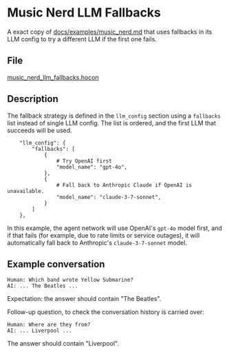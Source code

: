 # Music Nerd LLM Fallbacks

A exact copy of [docs/examples/music_nerd.md](music_nerd.md) that uses fallbacks in its LLM config to try a different LLM if the first one fails.

## File

[music_nerd_llm_fallbacks.hocon](../../registries/music_nerd_llm_fallbacks.hocon)

## Description

The fallback strategy is defined in the `llm_config` section
using a `fallbacks` list instead of single LLM config.
The list is ordered, and the first LLM that succeeds will be used.

```hocon
    "llm_config": {
        "fallbacks": [
            {
                # Try OpenAI first
                "model_name": "gpt-4o",
            },
            {
                # Fall back to Anthropic Claude if OpenAI is unavailable.
                "model_name": "claude-3-7-sonnet",
            }
        ]
    },
```

In this example, the agent network will use OpenAI's `gpt-4o` model first, and if that fails (for example, due to rate limits or service outages), it will automatically fall back to Anthropic's `claude-3-7-sonnet` model.

## Example conversation

```text
Human: Which band wrote Yellow Submarine?
AI: ... The Beatles ...
```

Expectation: the answer should contain "The Beatles".

Follow-up question, to check the conversation history is carried over:

```text
Human: Where are they from?
AI: ... Liverpool ...
```

The answer should contain "Liverpool".
